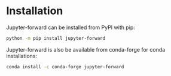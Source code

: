 # Installation

Jupyter-forward can be installed from PyPI with pip:

```bash
python -m pip install jupyter-forward
```

Jupyter-forward is also be available from conda-forge for conda installations:

```bash
conda install -c conda-forge jupyter-forward
```
